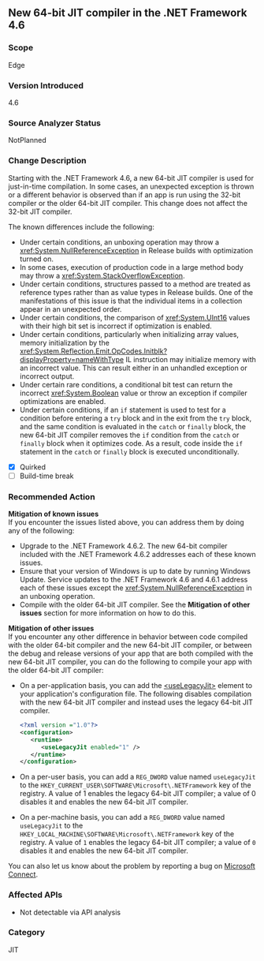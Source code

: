 ## New 64-bit JIT compiler in the .NET Framework 4.6

### Scope
Edge

### Version Introduced
4.6

### Source Analyzer Status
NotPlanned

### Change Description
Starting with the .NET Framework 4.6, a new 64-bit JIT compiler is used for just-in-time compilation. In some cases, an unexpected exception is thrown or a different behavior is observed than if an app is run using the 32-bit compiler or the older 64-bit JIT compiler. This change does not affect the 32-bit JIT compiler.

The known differences include the following:

- Under certain conditions, an unboxing operation may throw a <xref:System.NullReferenceException> in Release builds with optimization turned on.
- In some cases, execution of production code in a large method body may throw a <xref:System.StackOverflowException>.
- Under certain conditions, structures passed to a method are treated as reference types rather than as value types in Release builds. One of the manifestations of this issue is that the individual items in a collection appear in an unexpected order.
- Under certain conditions, the comparison of <xref:System.UInt16> values with their high bit set is incorrect if optimization is enabled.
- Under certain conditions, particularly when initializing array values, memory initialization by the <xref:System.Reflection.Emit.OpCodes.Initblk?displayProperty=nameWithType> IL instruction may initialize memory with an incorrect value. This can result either in an unhandled exception or incorrect output.  
- Under certain rare conditions, a conditional bit test can return the incorrect <xref:System.Boolean> value or throw an exception if compiler optimizations are enabled.  
- Under certain conditions, if an `if` statement is used to test for a condition before entering  a `try` block and in the exit from the `try` block, and the same condition is evaluated in the `catch` or `finally` block, the new 64-bit JIT compiler removes the `if` condition from the `catch` or `finally` block when it optimizes code. As a result, code inside the `if` statement in the `catch` or `finally` block is executed unconditionally.  
  

- [X] Quirked
- [ ] Build-time break

### Recommended Action
**Mitigation of known issues**   
If you encounter the issues listed above, you can address them by doing any of the following:  
  
- Upgrade to the .NET Framework 4.6.2. The new 64-bit compiler included with the .NET Framework 4.6.2 addresses each of these known issues.  
- Ensure that your version of Windows is up to date by running Windows Update. Service updates to the .NET Framework 4.6 and 4.6.1 address each of these issues except the <xref:System.NullReferenceException> in an unboxing operation.  
- Compile with the older 64-bit JIT compiler. See the **Mitigation of other issues** section for more information on how to do this.  
  
**Mitigation of other issues**  
If you encounter any other difference in behavior between code compiled with the older 64-bit compiler and the new 64-bit JIT compiler, or between the debug and release versions of your app that are both compiled with the new 64-bit JIT compiler, you can do the following to compile your app with the older 64-bit JIT compiler:  
  
- On a per-application basis, you can add the [\<useLegacyJit>](~/docs/framework/configure-apps/file-schema/runtime/uselegacyjit-element.md) element to your application's configuration file. The following disables compilation with the new 64-bit JIT compiler and instead uses the legacy 64-bit JIT compiler.  
  
   ```xml  
   <?xml version ="1.0"?>  
   <configuration>  
      <runtime>  
         <useLegacyJit enabled="1" />  
      </runtime>  
   </configuration>  
   ```  
  
- On a per-user basis, you can add a `REG_DWORD` value named `useLegacyJit` to the `HKEY_CURRENT_USER\SOFTWARE\Microsoft\.NETFramework` key of the registry. A value of 1 enables the legacy 64-bit JIT compiler; a value of 0 disables it and enables the new 64-bit JIT compiler.  
- On a per-machine basis, you can add a `REG_DWORD` value named `useLegacyJit` to the `HKEY_LOCAL_MACHINE\SOFTWARE\Microsoft\.NETFramework` key of the registry. A value of `1` enables the legacy 64-bit JIT compiler; a value of `0` disables it and enables the new 64-bit JIT compiler.  
  
You can also let us know about the problem by reporting a bug on [Microsoft Connect](https://connect.microsoft.com/VisualStudio).  

### Affected APIs
* Not detectable via API analysis

### Category
JIT

<!-- breaking change id: 187 -->

